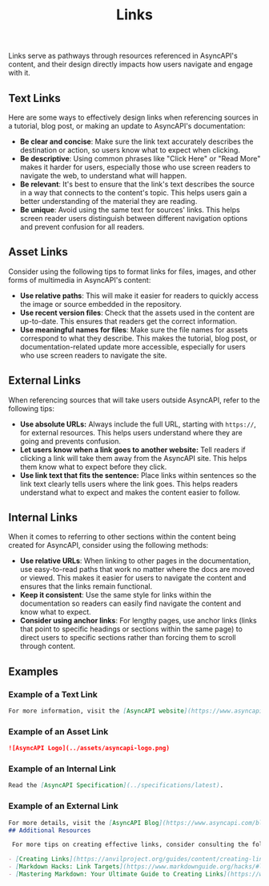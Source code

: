 ﻿---
title: Links
description: This style guide gives advice on creating effective internal, external, and asset links in AsyncAPI content.
weight: 130
---



Links serve as pathways through resources referenced in AsyncAPI's content, and their design directly impacts how users navigate and engage with it.

## Text Links

Here are some ways to effectively design links when referencing sources in a tutorial, blog post, or making an update to AsyncAPI's documentation:

- **Be clear and concise**: Make sure the link text accurately describes the destination or action, so users know what to expect when clicking.
- **Be descriptive**: Using common phrases like "Click Here" or "Read More" makes it harder for users, especially those who use screen readers to navigate the web, to understand what will happen.
- **Be relevant**:  It's best to ensure that the link's text describes the source in a way that connects to the content's topic. This helps users gain a better understanding of the material they are reading.
- **Be unique**: Avoid using the same text for sources' links. This helps screen reader users distinguish between different navigation options and prevent confusion for all readers.

## Asset Links

Consider using the following tips to format links for files, images, and other forms of multimedia in AsyncAPI's content:

- **Use relative paths**: This will make it easier for readers to quickly access the image or source embedded in the repository.
- **Use recent version files**:  Check that the assets used in the content are up-to-date. This ensures that readers get the correct information.
- **Use meaningful names for files**:  Make sure the file names for assets correspond to what they describe. This makes the tutorial, blog post, or documentation-related update more accessible, especially for users who use screen readers to navigate the site.  

## External Links

When referencing sources that will take users outside AsyncAPI, refer to the following tips:

- **Use absolute URLs:** Always include the full URL, starting with `https://`, for external resources. This helps users understand where they are going and prevents confusion.
- **Let users know when a link goes to another website:** Tell readers if clicking a link will take them away from the AsyncAPI site. This helps them know what to expect before they click.
- **Use link text that fits the sentence:** Place links within sentences so the link text clearly tells users where the link goes. This helps readers understand what to expect and makes the content easier to follow.

## Internal Links

When it comes to referring to other sections within the content being created for AsyncAPI, consider using the following methods:

- **Use relative URLs**: When linking to other pages in the documentation, use easy-to-read paths that work no matter where the docs are moved or viewed. This makes it easier for users to navigate the content and ensures that the links remain functional.
- **Keep it consistent**: Use the same style for links within the documentation so readers can easily find navigate the content and know what to expect.
- **Consider using anchor links**: For lengthy pages, use anchor links (links that point to specific headings or sections within the same page) to direct users to specific sections rather than forcing them to scroll through content.

## Examples

### Example of a Text Link

```markdown
For more information, visit the [AsyncAPI website](https://www.asyncapi.com).
```

### Example of an Asset Link

```markdown
![AsyncAPI Logo](../assets/asyncapi-logo.png)
```

### Example of an Internal Link

```markdown
Read the [AsyncAPI Specification](../specifications/latest).
```

### Example of an External Link

```markdown
For more details, visit the [AsyncAPI Blog](https://www.asyncapi.com/blog){:target="_blank" rel="noopener"}.
## Additional Resources

 For more tips on creating effective links, consider consulting the following sources:

- [Creating Links](https://anvilproject.org/guides/content/creating-links)
- [Markdown Hacks: Link Targets](https://www.markdownguide.org/hacks/#link-targets)
- [Mastering Markdown: Your Ultimate Guide to Creating Links](https://www.devzery.com/post/mastering-markdown-your-ultimate-guide-to-creating-links)
